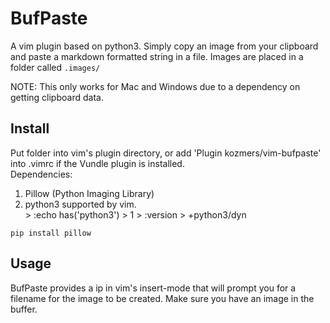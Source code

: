 # BufPaste
A vim plugin based on python3.
Simply copy an image from your clipboard and paste a markdown
formatted string in a file. Images are placed in a folder called `.images/`

NOTE: This only works for Mac and Windows due to a dependency on getting
clipboard data.

## Install
Put folder into vim's plugin directory, or add 'Plugin kozmers/vim-bufpaste' into .vimrc if the Vundle plugin is installed.   
Dependencies: 
  1. Pillow (Python Imaging Library)  
  2. python3 supported by vim.  
    > :echo has('python3')
    > 1
    > :version
    > +python3/dyn

```
pip install pillow
```

## Usage

BufPaste provides a <leader>ip in vim's insert-mode that will prompt you for a filename for the
image to be created. Make sure you have an image in the buffer.
